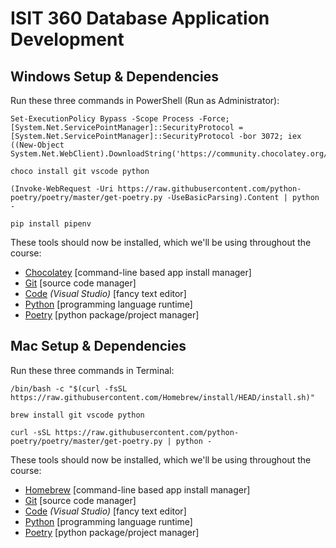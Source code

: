# ISIT 360 Database Application Development

## Windows Setup & Dependencies

Run these three commands in PowerShell (Run as Administrator):

    Set-ExecutionPolicy Bypass -Scope Process -Force; [System.Net.ServicePointManager]::SecurityProtocol = [System.Net.ServicePointManager]::SecurityProtocol -bor 3072; iex ((New-Object System.Net.WebClient).DownloadString('https://community.chocolatey.org/install.ps1'))
>
    choco install git vscode python
>
    (Invoke-WebRequest -Uri https://raw.githubusercontent.com/python-poetry/poetry/master/get-poetry.py -UseBasicParsing).Content | python -

    pip install pipenv

These tools should now be installed, which we'll be using throughout the course:

- [Chocolatey](https://chocolatey.org/) [command-line based app install manager]
- [Git](https://git-scm.com/) [source code manager]
- [Code](https://code.visualstudio.com/) *(Visual Studio)* [fancy text editor]
- [Python](https://www.python.org/) [programming language runtime]
- [Poetry](https://python-poetry.org/) [python package/project manager]

## Mac Setup & Dependencies

Run these three commands in Terminal:

    /bin/bash -c "$(curl -fsSL https://raw.githubusercontent.com/Homebrew/install/HEAD/install.sh)"
>
    brew install git vscode python
>
    curl -sSL https://raw.githubusercontent.com/python-poetry/poetry/master/get-poetry.py | python -

These tools should now be installed, which we'll be using throughout the course:

- [Homebrew](https://brew.sh/) [command-line based app install manager]
- [Git](https://git-scm.com/) [source code manager]
- [Code](https://code.visualstudio.com/) *(Visual Studio)* [fancy text editor]
- [Python](https://www.python.org/) [programming language runtime]
- [Poetry](https://python-poetry.org/) [python package/project manager]
